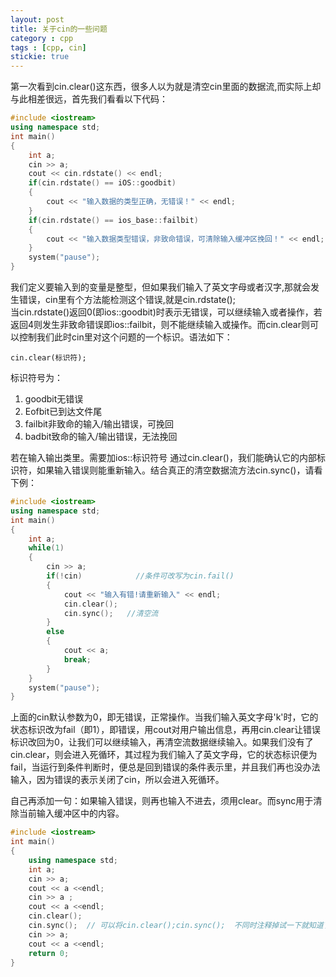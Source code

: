 ```yaml
---
layout: post
title: 关于cin的一些问题
category : cpp
tags : [cpp, cin]
stickie: true
---
```



第一次看到cin.clear()这东西，很多人以为就是清空cin里面的数据流,而实际上却与此相差很远，首先我们看看以下代码：

```c++
#include <iostream> 
using namespace std; 
int main() 
{ 
    int a; 
    cin >> a; 
    cout << cin.rdstate() << endl; 
    if(cin.rdstate() == iOS::goodbit)
    {
    	cout << "输入数据的类型正确，无错误！" << endl; 
    } 
    if(cin.rdstate() == ios_base::failbit) 
    { 
    	cout << "输入数据类型错误，非致命错误，可清除输入缓冲区挽回！" << endl; 
    } 
    system("pause"); 
}
```
我们定义要输入到的变量是整型，但如果我们输入了英文字母或者汉字,那就会发生错误，cin里有个方法能检测这个错误,就是cin.rdstate();   
当cin.rdstate()返回0(即ios::goodbit)时表示无错误，可以继续输入或者操作，若返回4则发生非致命错误即ios::failbit，则不能继续输入或操作。而cin.clear则可以控制我们此时cin里对这个问题的一个标识。语法如下：

```
cin.clear(标识符);
```
标识符号为：

1.  goodbit无错误
2.  Eofbit已到达文件尾
3.  failbit非致命的输入/输出错误，可挽回
4.  badbit致命的输入/输出错误，无法挽回 

若在输入输出类里。需要加ios::标识符号
通过cin.clear()，我们能确认它的内部标识符，如果输入错误则能重新输入。结合真正的清空数据流方法cin.sync()，请看下例：

```c++
#include <iostream> 
using namespace std; 
int main() 
{ 
    int a; 
    while(1) 
    { 
        cin >> a; 
        if(!cin)            //条件可改写为cin.fail() 
        { 
            cout << "输入有错!请重新输入" << endl; 
            cin.clear(); 
            cin.sync();   //清空流
        } 
        else 
        { 
            cout << a; 
            break; 
        } 
    } 
    system("pause"); 
}
```
上面的cin默认参数为0，即无错误，正常操作。当我们输入英文字母'k'时，它的状态标识改为fail（即1），即错误，用cout对用户输出信息，再用cin.clear让错误标识改回为0，让我们可以继续输入，再清空流数据继续输入。如果我们没有了cin.clear，则会进入死循环，其过程为我们输入了英文字母，它的状态标识便为fail，当运行到条件判断时，便总是回到错误的条件表示里，并且我们再也没办法输入，因为错误的表示关闭了cin，所以会进入死循环。 


自己再添加一句：如果输入错误，则再也输入不进去，须用clear。而sync用于清除当前输入缓冲区中的内容。

```c++
#include <iostream>
int main()
{
    using namespace std;
    int a; 
    cin >> a;
    cout << a <<endl;
    cin >> a ;
    cout << a <<endl;
    cin.clear();
    cin.sync();  // 可以将cin.clear();cin.sync();  不同时注释掉试一下就知道了
    cin >> a;
    cout << a <<endl;
    return 0;
}
```